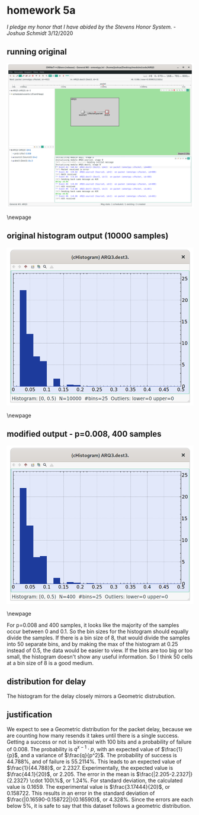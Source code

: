 # homework 5a

*I pledge my honor that I have abided by the Stevens Honor System. - Joshua Schmidt* 3/12/2020

## running original

![original](./original.png)

\newpage

## original histogram output (10000 samples)

![histogram](./originalHistogram.png)

\newpage

## modified output - p=0.008, 400 samples

![histogram](./histogram400.png)

\newpage

For p=0.008 and 400 samples, it looks like the majority of the samples occur between 0 and 0.1. So the bin sizes for the histogram should equally divide the samples. If there is a bin size of 8, that would divide the samples into 50 separate bins, and by making the max of the histogram at 0.25 instead of 0.5, the data would be easier to view. If the bins are too big or too small, the histogram doesn't show any useful information. So I think 50 cells at a bin size of 8 is a good medium.

## distribution for delay

The histogram for the delay closely mirrors a Geometric distrubution.

## justification

We expect to see a Geometric distribution for the packet delay, because we are counting how many resends it takes until there is a single success. Getting a success or not is binomial with 100 bits and a probability of failure of 0.008. The probability is $q^{x-1} \cdot p$, with an expected value of $\frac{1}{p}$, and a variance of $\frac{q}{p^2}$. The probability of success is 44.788\%, and of failure is 55.2114\%. This leads to an expected value of $\frac{1}{44.788}$, or $2.2327$. Experimentally, the expected value is $\frac{44.1}{20}$, or $2.205$. The error in the mean is $\frac{|2.205-2.2327|}{2.2327} \cdot 100\%$, or $1.24\%$. For standard deviation, the calculated value is $0.1659$. The experimental value is $\frac{3.17444}{20}$, or $0.158722$. This results in an error in the standard deviation of $\frac{|0.16590-0.158722|}{0.16590}$, or $4.328\%$. Since the errors are each below 5\%, it is safe to say that this dataset follows a geometric distribution.
